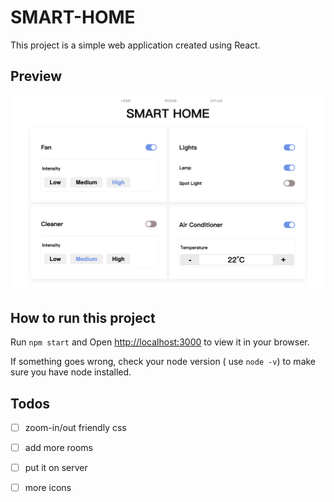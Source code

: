 # SMART-HOME

This project is a simple web application created using React.

## Preview

<img src="./.assets/README/image-20230111205805106.png" alt="image-20230111205805106" style="zoom:50%;" />

## How to run this project

Run `npm start` and Open [http://localhost:3000](http://localhost:3000) to view it in your browser.

If something goes wrong, check your node version ( use `node -v`) to make sure you have node installed.



## Todos

- [ ] zoom-in/out friendly css

- [ ] add more rooms

- [ ] put it on server

- [ ] more icons

  
